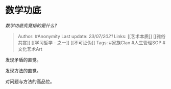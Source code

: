 # 数学功底
*数学功底究竟指的是什么?*

> Author: #Anonymity
Last update: *23/07/2021* 
Links: [[艺术本质]] [[雅俗共赏]] [[学习哲学 - 之一]] [[不可证伪]] 
Tags: #家族Clan #人生管理SOP #文化艺术Art 

 
发现矛盾的直觉。

发现方法的直觉。

对问题与方法的高品位。



